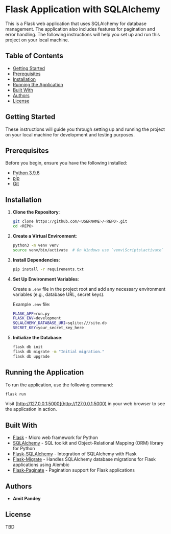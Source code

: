 # Flask Application with SQLAlchemy

This is a Flask web application that uses SQLAlchemy for database management. The application also includes features for pagination and error handling. The following instructions will help you set up and run this project on your local machine.

## Table of Contents

- [Getting Started](#getting-started)
- [Prerequisites](#prerequisites)
- [Installation](#installation)
- [Running the Application](#running-the-application)
- [Built With](#built-with)
- [Authors](#authors)
- [License](#license)

## Getting Started

These instructions will guide you through setting up and running the project on your local machine for development and testing purposes.

## Prerequisites

Before you begin, ensure you have the following installed:

- [Python 3.9.6](https://www.python.org/downloads/release/python-396/)
- [pip](https://pip.pypa.io/en/stable/installation/)
- [Git](https://git-scm.com/book/en/v2/Getting-Started-Installing-Git)

## Installation

1. **Clone the Repository**:

    ```sh
    git clone https://github.com/<USERNAME>/<REPO>.git
    cd <REPO>
    ```

2. **Create a Virtual Environment**:

    ```sh
    python3 -m venv venv
    source venv/bin/activate  # On Windows use `venv\Scripts\activate`
    ```

3. **Install Dependencies**:

    ```sh
    pip install -r requirements.txt
    ```

4. **Set Up Environment Variables**:

    Create a `.env` file in the project root and add any necessary environment variables (e.g., database URL, secret keys).

    Example `.env` file:
    ```sh
    FLASK_APP=run.py
    FLASK_ENV=development
    SQLALCHEMY_DATABASE_URI=sqlite:///site.db
    SECRET_KEY=your_secret_key_here
    ```

5. **Initialize the Database**:

    ```sh
    flask db init
    flask db migrate -m "Initial migration."
    flask db upgrade
    ```

## Running the Application

To run the application, use the following command:

```sh
flask run
```

Visit [http://127.0.0.1:5000](http://127.0.0.1:5000) in your web browser to see the application in action.

## Built With

- [Flask](https://flask.palletsprojects.com/) - Micro web framework for Python
- [SQLAlchemy](https://www.sqlalchemy.org/) - SQL toolkit and Object-Relational Mapping (ORM) library for Python
- [Flask-SQLAlchemy](https://flask-sqlalchemy.palletsprojects.com/) - Integration of SQLAlchemy with Flask
- [Flask-Migrate](https://flask-migrate.readthedocs.io/) - Handles SQLAlchemy database migrations for Flask applications using Alembic
- [Flask-Paginate](https://pythonhosted.org/Flask-paginate/) - Pagination support for Flask applications

## Authors

- **Amit Pandey**

## License

TBD

